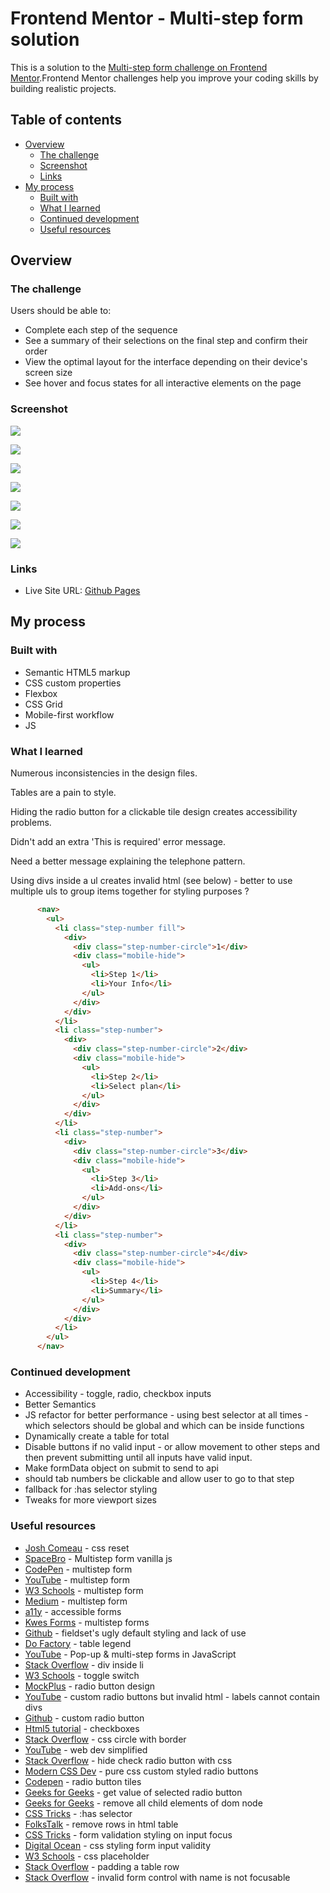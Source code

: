 # Frontend Mentor - Multi-step form solution

This is a solution to the [Multi-step form challenge on Frontend Mentor](https://www.frontendmentor.io/challenges/multistep-form-YVAnSdqQBJ).Frontend Mentor challenges help you improve your coding skills by building realistic projects. 

## Table of contents

- [Overview](#overview)
  - [The challenge](#the-challenge)
  - [Screenshot](#screenshot)
  - [Links](#links)
- [My process](#my-process)
  - [Built with](#built-with)
  - [What I learned](#what-i-learned)
  - [Continued development](#continued-development)
  - [Useful resources](#useful-resources)

## Overview

### The challenge

Users should be able to:

- Complete each step of the sequence
- See a summary of their selections on the final step and confirm their order
- View the optimal layout for the interface depending on their device's screen size
- See hover and focus states for all interactive elements on the page

### Screenshot

![](multi-step-form-mobile-1.png)

![](multi-step-form-mobile-2.png)

![](multi-step-form-mobile-2-yearly.png)

![](mutli-step-form-mobile-3.png)

![](multi-step-form-mobile-4-monthly.png)

![](multi-step-form-mobile-4-yearly.png)

![](multi-step-form-mobile-thanks.png)

### Links

- Live Site URL: [Github Pages](https://jdegand.github.io/multi-step-form)

## My process

### Built with

- Semantic HTML5 markup
- CSS custom properties
- Flexbox
- CSS Grid
- Mobile-first workflow
- JS

### What I learned

Numerous inconsistencies in the design files.

Tables are a pain to style.

Hiding the radio button for a clickable tile design creates accessibility problems.  

Didn't add an extra 'This is required' error message.  

Need a better message explaining the telephone pattern.  

Using divs inside a ul creates invalid html (see below) -  better to use multiple uls to group items together for styling purposes ? 

```html
      <nav>
        <ul>
          <li class="step-number fill">
            <div>
              <div class="step-number-circle">1</div>
              <div class="mobile-hide">
                <ul>
                  <li>Step 1</li>
                  <li>Your Info</li>
                </ul>
              </div>
            </div>
          </li>
          <li class="step-number">
            <div>
              <div class="step-number-circle">2</div>
              <div class="mobile-hide">
                <ul>
                  <li>Step 2</li>
                  <li>Select plan</li>
                </ul>
              </div>
            </div>
          </li>
          <li class="step-number">
            <div>
              <div class="step-number-circle">3</div>
              <div class="mobile-hide">
                <ul>
                  <li>Step 3</li>
                  <li>Add-ons</li>
                </ul>
              </div>
            </div>
          </li>
          <li class="step-number">
            <div>
              <div class="step-number-circle">4</div>
              <div class="mobile-hide">
                <ul>
                  <li>Step 4</li>
                  <li>Summary</li>
                </ul>
              </div>
            </div>
          </li>
        </ul>
      </nav>  
```

### Continued development

- Accessibility - toggle, radio, checkbox inputs 
- Better Semantics
- JS refactor for better performance - using best selector at all times - which selectors should be global and which can be inside functions
- Dynamically create a table for total
- Disable buttons if no valid input - or allow movement to other steps and then prevent submitting until all inputs have valid input.
- Make formData object on submit to send to api
- should tab numbers be clickable and allow user to go to that step
- fallback for :has selector styling
- Tweaks for more viewport sizes

### Useful resources

- [Josh Comeau](https://www.joshwcomeau.com/css/custom-css-reset/) - css reset
- [SpaceBro](https://spacebro.io/articles/crate-multistep-form-vanilla-js) - Multistep form vanilla js
- [CodePen](https://codepen.io/im1tta/pen/QGmYmN) - multistep form
- [YouTube](https://www.youtube.com/watch?v=cKTgIDkRsGc) - multistep form
- [W3 Schools](https://www.w3schools.com/howto/howto_js_form_steps.asp) - multistep form
- [Medium](https://levelup.gitconnected.com/create-a-multi-step-form-using-html-css-and-javascript-30aca5c062fc) - multistep form
- [a11y](https://www.a11yproject.com/posts/how-to-write-accessible-forms/) - accessible forms
- [Kwes Forms](https://kwesforms.com/docs/v2/multistep-forms) - multistep forms
- [Github](https://github.com/jensimmons/cssremedy/issues/50) - fieldset's ugly default styling and lack of use 
- [Do Factory](https://www.dofactory.com/html/legend) - table legend 
- [YouTube](https://www.youtube.com/watch?v=8onWWl-k7Gw) - Pop-up & multi-step forms in JavaScript
- [Stack Overflow](https://stackoverflow.com/questions/1915077/is-div-inside-list-allowed) - div inside li
- [W3 Schools](https://www.w3schools.com/howto/howto_css_switch.asp) - toggle switch
- [MockPlus](https://www.mockplus.com/blog/post/radio-button-design) - radio button design
- [YouTube](https://www.youtube.com/watch?v=qDxcQHecxMY) - custom radio buttons but invalid html - labels cannot contain divs
- [Github](https://github.com/calebcadainoo/crosbyroads2021) - custom radio button
- [Html5 tutorial](https://html5-tutorial.net/forms/checkboxes/) - checkboxes
- [Stack Overflow](https://stackoverflow.com/questions/33277777/css-circle-with-border) - css circle with border
- [YouTube](https://www.youtube.com/watch?v=VdqtdKXxKhM&t=565s) - web dev simplified 
- [Stack Overflow](https://stackoverflow.com/questions/18078871/hide-check-radio-button-with-css) - hide check radio button with css
- [Modern CSS Dev](https://moderncss.dev/pure-css-custom-styled-radio-buttons/) - pure css custom styled radio buttons
- [Codepen](https://codepen.io/caseycallow/pen/yaGQMo) - radio button tiles
- [Geeks for Geeks](https://www.geeksforgeeks.org/how-to-get-value-of-selected-radio-button-using-javascript/) - get value of selected radio button
- [Geeks for Geeks](https://www.geeksforgeeks.org/remove-all-the-child-elements-of-a-dom-node-in-javascript/) - remove all child elements of dom node
- [CSS Tricks](https://css-tricks.com/the-css-has-selector/) - :has selector
- [FolksTalk](https://www.folkstalk.com/tech/dynamically-add-remove-rows-in-html-table-using-javascript-with-code-examples/) - remove rows in html table
- [CSS Tricks](https://css-tricks.com/snippets/css/form-validation-styling-on-input-focus/) - form validation styling on input focus
- [Digital Ocean](https://www.digitalocean.com/community/tutorials/css-styling-form-input-validity) - css styling form input validity
- [W3 Schools](https://www.w3schools.com/howto/howto_css_placeholder.asp) - css placeholder
- [Stack Overflow](https://stackoverflow.com/questions/3656615/padding-a-table-row) - padding a table row
- [Stack Overflow](https://stackoverflow.com/questions/22148080/an-invalid-form-control-with-name-is-not-focusable) - invalid form control with name is not focusable
